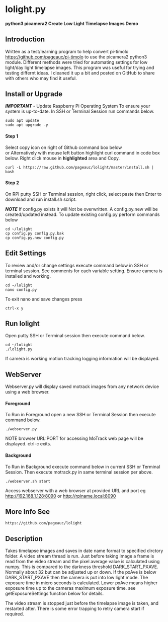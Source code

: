 # lolight.py
#### python3 picamera2 Create Low Light Timelapse Images Demo

## Introduction
Written as a test/learning program to help convert pi-timolo https://github.com/pageauc/pi-timolo
to use the picamera2 python3 module.
Different methods were tried for automating settings for low light/day light timelapse images.
This program was useful for trying and testing differnt ideas.
I cleaned it up a bit and posted on GitHub to share with others who may find it useful.

## Install or Upgrade
***IMPORTANT*** - Update Raspberry Pi Operating System To ensure your system is up-to-date.
In SSH or Terminal Session run commands below.

    sudo apt update
    sudo apt upgrade -y

#### Step 1
Select copy icon on right of Github command box below  
or Alternatively with mouse left button highlight curl command in code box below. Right click mouse in **highlighted** area and Copy.     

    curl -L https://raw.github.com/pageauc/lolight/master/install.sh | bash

#### Step 2
On RPI putty SSH or Terminal session, right click, select paste then Enter to download and run install.sh script.

***NOTE*** If config.py exists it will Not be overwritten. A config.py.new will be created/updated instead.
To update existing config.py perform commands below

    cd ~/lolight
    cp config.py config.py.bak
    cp config.py.new config.py

## Edit Settings
To review and/or change settings execute command below in SSH or terminal session.
See comments for each variable setting. Ensure camera is installed and working.

    cd ~/lolight
    nano config.py

To exit nano and save changes press

    ctrl-x y

## Run lolight
  Open putty SSH or Terminal session then execute command below.

    cd ~/lolight
    ./lolight.py

If camera is working motion tracking logging information will be displayed.

## WebServer
Webserver.py will display saved motrack images from any network device using a web browser.

#### Foreground
To Run in Foreground open a new SSH or Terminal Session then execute command below.

    ./webserver.py

NOTE browser URL:PORT for accessing MoTrack web page will be displayed.  ctrl-c exits.

#### Background
To Run in Background execute command below in current SSH or Terminal Session. 
Then execute motrack.py in same terminal session per above.

    ./webserver.sh start

Access webserver with a web browser at provided URL and port  eg http://192.168.1.128:8090 or http://rpiname.local:8090

## More Info See

    https://github.com/pageauc/lolight

## Description

Takes timelapse images and saves in date name format to specified dirctory folder.
A video stream thread is run. Just before taking image a frame is read
from the video stream and the pixel average value is calculated using numpy.
This is compared to the darkness threshold DARK_START_PXAVE. Normally about 32 but
can be adjusted up or down. If the pxAve is below DARK_START_PXAVE then the camera
is put into low light mode. The exposure time in micro seconds is calculated.
Lower pxAve means higher exposure time up to the cameras maximum exposure time.
see getExposureSettings function below for details.

The video stream is stopped just before the timelapse image is taken, and
restarted after.  There is some error trapping to retry camera start if required.


